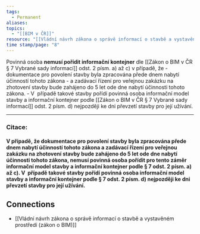 ```yaml
---
tags:
  - Permanent
aliases: 
topics:
  - "[[BIM v ČR]]"
resource: "[[Vládní návrh zákona o správě informací o stavbě a vystavěném prostředí (zákon o BIM)]]"
time stamp/page: "8"
---
```

Povinná osoba **nemusí pořídit informační kontejner** dle [[Zákon o BIM v ČR § 7 Vybrané sady informací]] odst. 2 písm. a) až c) v případě, že
	- dokumentace pro povolení stavby byla zpracována přede dnem nabytí účinností tohoto zákona
	- a zadávací řízení pro veřejnou zakázku na zhotovení stavby bude zahájeno do 5 let ode dne nabytí účinnosti tohoto zákona. 
	- V  případě takové stavby pořídí povinná osoba informační model stavby a informační kontejner podle [[Zákon o BIM v ČR § 7 Vybrané sady informací]] odst. 2 písm. d) nejpozději ke dni převzetí stavby pro její užívání.

---
### Citace:
#### V případě, že dokumentace pro povolení stavby byla zpracována přede dnem nabytí účinností tohoto zákona a zadávací řízení pro veřejnou zakázku na zhotovení stavby bude zahájeno do 5 let ode dne nabytí účinnosti tohoto zákona, nemusí povinná osoba pořídit pro tento záměr informační model stavby a informační kontejner podle § 7 odst. 2 písm. a) až c). V  případě takové stavby pořídí povinná osoba informační model stavby a informační kontejner podle § 7 odst. 2 písm. d) nejpozději ke dni převzetí stavby pro její užívání.

## Connections

- [[Vládní návrh zákona o správě informací o stavbě a vystavěném prostředí (zákon o BIM)]]